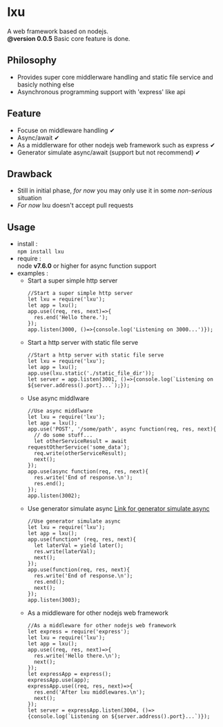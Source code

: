 # lxu

A web framework based on nodejs.<br>
**@version 0.0.5** Basic core feature is done.

## Philosophy
+ Provides super core middlerware handling and static file service and basicly nothing else
+ Asynchronous programming support with 'express' like api

## Feature
+ Focuse on middleware handling ✔
+ Async/await ✔
+ As a middlerware for other nodejs web framework such as express ✔
+ Generator simulate async/await (support but not recommend) ✔

## Drawback
+ Still in initial phase, *for now* you may only use it in some *non-serious* situation
+ *For now* lxu doesn't accept pull requests 

## Usage
+ install :<br>
  `npm install lxu`
+ require :<br>
  node **v7.6.0** or higher for async function support
+ examples :<br>
  - Start a super simple http server
    ~~~
    //Start a super simple http server
    let lxu = require('lxu');
    let app = lxu();
    app.use((req, res, next)=>{
      res.end('Hello there.');
    });
    app.listen(3000, ()=>{console.log('Listening on 3000...')});
    ~~~
  - Start a http server with static file serve
    ~~~
    //Start a http server with static file serve
    let lxu = require('lxu');
    let app = lxu();
    app.use(lxu.static('./static_file_dir'));
    let server = app.listen(3001, ()=>{console.log(`Listening on ${server.address().port}...`);});
    ~~~
  - Use async middlware
    ~~~
    //Use async middlware
    let lxu = require('lxu');
    let app = lxu();
    app.use('POST', '/some/path', async function(req, res, next){
      // do some stuff...
      let otherServiceResult = await requestOtherService('some_data');
      req.write(otherServiceResult);
      next();
    });
    app.use(async function(req, res, next){
      res.write('End of response.\n');
      res.end();
    });
    app.listen(3002);
    ~~~
  - Use generator simulate async [Link for generator simulate async](https://github.com/badeggg/blog/blob/master/BLOG%231%20Async%20your%20js%20code%20with%20generator%20function/article.md)
    ~~~
    //Use generator simulate async
    let lxu = require('lxu');
    let app = lxu();
    app.use(function* (req, res, next){
      let laterVal = yield later();
      res.write(laterVal);
      next();
    });
    app.use(function(req, res, next){
      res.write('End of response.\n');
      res.end();
      next();
    });
    app.listen(3003);
    ~~~
  - As a middleware for other nodejs web framework
    ~~~
    //As a middleware for other nodejs web framework
    let express = require('express');
    let lxu = require('lxu');
    let app = lxu();
    app.use((req, res, next)=>{
      res.write('Hello there.\n');
      next();
    });
    let expressApp = express();
    expressApp.use(app);
    expressApp.use((req, res, next)=>{
      res.end('After lxu middlewares.\n');
      next();
    });
    let server = expressApp.listen(3004, ()=>{console.log(`Listening on ${server.address().port}...`)});

    ~~~



